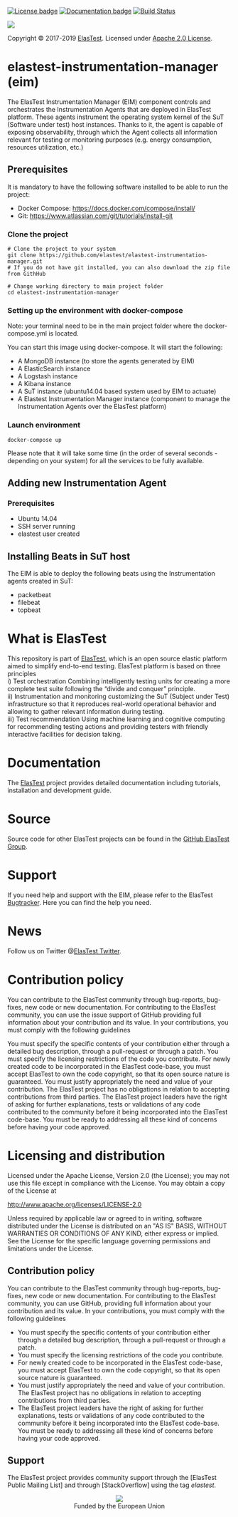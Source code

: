 [![License badge](https://img.shields.io/badge/license-Apache2-green.svg)](http://www.apache.org/licenses/LICENSE-2.0)
[![Documentation badge](https://img.shields.io/badge/docs-latest-brightgreen.svg)](http://elastest.io/docs/)
[![Build Status](https://ci.elastest.io/jenkins/buildStatus/icon?job=elastest-instrumentation-manager/eim)](https://ci.elastest.io/jenkins/job/elastest-instrumentation-manager/eim)

[![][ElasTest Logo]][ElasTest]

Copyright © 2017-2019 [ElasTest]. Licensed under [Apache 2.0 License].

elastest-instrumentation-manager (eim)
==============================

The ElasTest Instrumentation Manager (EIM) component controls and orchestrates the Instrumentation Agents that are deployed in ElasTest platform. These agents instrument the operating system kernel of the SuT (Software under test) host instances. Thanks to it, the agent is capable of exposing observability, through which the Agent collects all information relevant for testing or monitoring purposes (e.g. energy consumption, resources utilization, etc.) 

## Prerequisites
It is mandatory to have the following software installed to be able to run the project:
- Docker Compose: https://docs.docker.com/compose/install/
- Git: https://www.atlassian.com/git/tutorials/install-git

### Clone the project
    # Clone the project to your system
    git clone https://github.com/elastest/elastest-instrumentation-manager.git
    # If you do not have git installed, you can also download the zip file from GithHub
    
    # Change working directory to main project folder
    cd elastest-instrumentation-manager
    
### Setting up the environment with docker-compose
Note: your terminal need to be in the main project folder where the docker-compose.yml is located.

You can start this image using docker-compose. It will start the following:

- A MongoDB instance (to store the agents generated by EIM)
- A ElasticSearch instance
- A Logstash instance
- A Kibana instance
- A SuT instance (ubuntu14.04 based system used by EIM to actuate)
- A Elastest Instrumentation Manager instance (component to manage the Instrumentation Agents over the ElasTest platform)

### Launch environment
    docker-compose up

Please note that it will take some time (in the order of several seconds - depending on your system) for all the services to be fully available.
   
## Adding new Instrumentation Agent
### Prerequisites 
   - Ubuntu 14.04
   - SSH server running
   - elastest user created
## Installing Beats in SuT host
The EIM is able to deploy the following beats using the Instrumentation agents created in SuT:
- packetbeat
- filebeat
- topbeat


# What is ElasTest

This repository is part of [ElasTest], which is an open source elastic platform
aimed to simplify end-to-end testing. ElasTest platform is based on three
principles 
<br>
i) Test orchestration Combining intelligently testing units for
creating a more complete test suite following the “divide and conquer” principle.
<br>
ii) Instrumentation and monitoring customizing the SuT (Subject under Test)
infrastructure so that it reproduces real-world operational behavior and allowing
to gather relevant information during testing. 
<br>
iii) Test recommendation Using machine
learning and cognitive computing for recommending testing actions and providing
testers with friendly interactive facilities for decision taking.

# Documentation

The [ElasTest] project provides detailed documentation including tutorials,
installation and development guide.

# Source
Source code for other ElasTest projects can be found in the [GitHub ElasTest
Group].

# Support
If you need help and support with the EIM, please refer to the ElasTest [Bugtracker]. 
Here you can find the help you need.

# News
Follow us on Twitter @[ElasTest Twitter].

# Contribution policy
You can contribute to the ElasTest community through bug-reports, bug-fixes,
new code or new documentation. For contributing to the ElasTest community,
you can use the issue support of GitHub providing full information about your
contribution and its value. In your contributions, you must comply with the
following guidelines

 You must specify the specific contents of your contribution either through a
  detailed bug description, through a pull-request or through a patch.
 You must specify the licensing restrictions of the code you contribute.
 For newly created code to be incorporated in the ElasTest code-base, you
  must accept ElasTest to own the code copyright, so that its open source
  nature is guaranteed.
 You must justify appropriately the need and value of your contribution. The
  ElasTest project has no obligations in relation to accepting contributions
  from third parties.
 The ElasTest project leaders have the right of asking for further
  explanations, tests or validations of any code contributed to the community
  before it being incorporated into the ElasTest code-base. You must be ready
  to addressing all these kind of concerns before having your code approved.

# Licensing and distribution
Licensed under the Apache License, Version 2.0 (the License);
you may not use this file except in compliance with the License.
You may obtain a copy of the License at

  http://www.apache.org/licenses/LICENSE-2.0

Unless required by applicable law or agreed to in writing, software distributed under the License is distributed on an "AS IS" BASIS, WITHOUT WARRANTIES OR CONDITIONS OF ANY KIND, either express or implied. See the License for the specific language governing permissions and limitations under the License.

Contribution policy
-------------------

You can contribute to the ElasTest community through bug-reports, bug-fixes,
new code or new documentation. For contributing to the ElasTest community,
you can use GitHub, providing full information about your contribution and its
value. In your contributions, you must comply with the following guidelines

* You must specify the specific contents of your contribution either through a
  detailed bug description, through a pull-request or through a patch.
* You must specify the licensing restrictions of the code you contribute.
* For newly created code to be incorporated in the ElasTest code-base, you
  must accept ElasTest to own the code copyright, so that its open source
  nature is guaranteed.
* You must justify appropriately the need and value of your contribution. The
  ElasTest project has no obligations in relation to accepting contributions
  from third parties.
* The ElasTest project leaders have the right of asking for further
  explanations, tests or validations of any code contributed to the community
  before it being incorporated into the ElasTest code-base. You must be ready
  to addressing all these kind of concerns before having your code approved.

Support
-------

The ElasTest project provides community support through the [ElasTest Public
Mailing List] and through [StackOverflow] using the tag *elastest*.


<p align="center">
  <img src="http://elastest.io/images/logos_elastest/ue_logo-small.png"><br>
  Funded by the European Union
</p>

[Apache 2.0 License]: http://www.apache.org/licenses/LICENSE-2.0
[ElasTest]: http://elastest.io/
[ElasTest Logo]: http://elastest.io/images/logos_elastest/elastest-logo-gray-small.png
[ElasTest Twitter]: https://twitter.com/elastestio
[GitHub ElasTest Group]: https://github.com/elastest
[Bugtracker]: https://github.com/elastest/bugtracker
